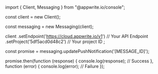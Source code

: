 import { Client, Messaging } from "@appwrite.io/console";

const client = new Client();

const messaging = new Messaging(client);

client
    .setEndpoint('https://cloud.appwrite.io/v1') // Your API Endpoint
    .setProject('5df5acd0d48c2') // Your project ID
;

const promise = messaging.updatePushNotification('[MESSAGE_ID]');

promise.then(function (response) {
    console.log(response); // Success
}, function (error) {
    console.log(error); // Failure
});